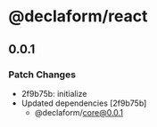 # @declaform/react

## 0.0.1

### Patch Changes

- 2f9b75b: initialize
- Updated dependencies [2f9b75b]
  - @declaform/core@0.0.1
